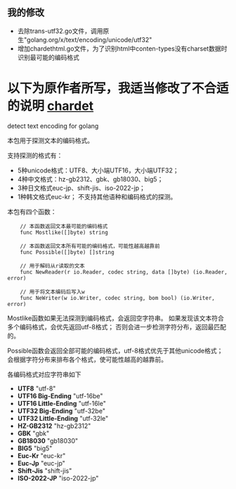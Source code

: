 ## 我的修改
- 去除trans-utf32.go文件，调用原生"golang.org/x/text/encoding/unicode/utf32"
- 增加chardethtml.go文件，为了识别html中conten-types没有charset数据时识别最可能的编码格式


**以下为原作者所写，我适当修改了不合适的说明**
[chardet][1]
=======

detect text encoding for golang

本包用于探测文本的编码格式。

支持探测的格式有：
- 5种unicode格式：UTF8、大小端UTF16，大小端UTF32；
- 4种中文格式：hz-gb2312、gbk、gb18030、big5；
- 3种日文格式euc-jp、shift-jis、iso-2022-jp；
- 1种韩文格式euc-kr；
不支持其他语种和编码格式的探测。

本包有四个函数：
```
	// 本函数返回文本最可能的编码格式
	func Mostlike([]byte) string
	
	// 本函数返回文本所有可能的编码格式，可能性越高越靠前
	func Possible([]byte) []string
	
	// 用于解码从r读取的文本
	func NewReader(r io.Reader, codec string, data []byte) (io.Reader, error) 
	
	// 用于将文本编码后写入w
	func NeWriter(w io.Writer, codec string, bom bool) (io.Writer, error)
```
Mostlike函数如果无法探测到编码格式，会返回空字符串。
如果发现该文本符合多个编码格式，会优先返回utf-8格式；
否则会进一步检测字符分布，返回最匹配的。

Possible函数会返回全部可能的编码格式，utf-8格式优先于其他unicode格式；
会根据字符分布来排布各个格式，使可能性越高的越靠前。

各编码格式对应字符串如下

* **UTF8**  "utf-8"
* **UTF16 Big-Ending** "utf-16be"
* **UTF16 Little-Ending** "utf-16le"
* **UTF32 Big-Ending** "utf-32be"
* **UTF32 Little-Ending** "utf-32le"
* **HZ-GB2312** "hz-gb2312"
* **GBK** "gbk"
* **GB18030** "gb18030"
* **BIG5** "big5"
* **Euc-Kr** "euc-kr"
* **Euc-Jp** "euc-jp"
* **Shift-Jis** "shift-jis"
* **ISO-2022-JP** "iso-2022-jp"

[1]: https://github.com/hydra13142/chardet